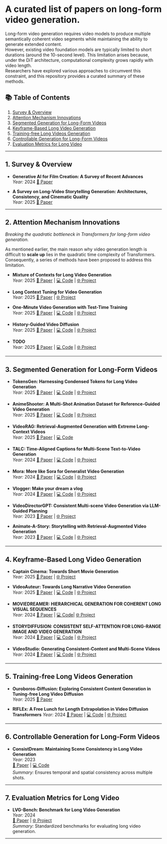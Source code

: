 # A curated list of papers on **long-form video generation**.

Long-form video generation requires video models to produce multiple semantically coherent video segments while maintaining the ability to generate extended content.   
However, existing video foundation models are typically limited to short durations (around the 10-second level). This limitation arises because, under the DiT architecture, computational complexity grows rapidly with video length.   
Researchers have explored various approaches to circumvent this constraint, and this repository provides a curated summary of these methods.

## 📚 Table of Contents
1. [Survey & Overview](#1-survey--overview)
2. [Attention Mechanism Innovations](#2-attention-mechanism-innovations)
3. [Segmented Generation for Long-Form Videos](#3-segmented-generation-for-long-form-videos)
4. [Keyframe-Based Long Video Generation](#4-keyframe-based-long-video-generation)
5. [Training-free Long Videos Generation](#5-training-free-Long-Videos-Generation)
6. [Controllable Generation for Long-Form Videos](#6-controllable-generation-for-long-form-videos)
7. [Evaluation Metrics for Long Video](#7-evaluation-metrics-for-long-video)

---

## 1. Survey & Overview
- **Generative AI for Film Creation: A Survey of Recent Advances**  
  *Year:* 2024  [📄 Paper](https://arxiv.org/abs/2504.08296)
  
- **A Survey on Long-Video Storytelling Generation: Architectures, Consistency, and Cinematic Quality**  
  *Year:* 2025  [📄 Paper](https://arxiv.org/pdf/2507.07202)
  
---

## 2. Attention Mechanism Innovations
*Breaking the quadratic bottleneck in Transformers for long-form video generation.*

As mentioned earlier, the main reason why video generation length is difficult to **scale up** lies in the quadratic time complexity of Transformers. Consequently, a series of methods have been proposed to address this limitation.

- **Mixture of Contexts for Long Video Generation**  
  *Year:* 2025  [📄 Paper](https://arxiv.org/abs/2508.21058) | [💻 Code]()  | [🌐 Project](https://primecai.github.io/moc/)
  
- **Long Context Tuning for Video Generation**  
  *Year:* 2025  [📄 Paper](https://arxiv.org/abs/2503.10589) | [🌐 Project](https://guoyww.github.io/projects/long-context-video/)

- **One-Minute Video Generation with Test-Time Training**  
  *Year:* 2025  [📄 Paper](https://arxiv.org/abs/2504.05298) | [💻 Code](https://github.com/test-time-training/ttt-video-dit)  | [🌐 Project](https://test-time-training.github.io/video-dit/)

- **History-Guided Video Diffusion**  
  *Year:* 2025  [📄 Paper](https://arxiv.org/abs/2502.06764) | [💻 Code](https://github.com/kwsong0113/diffusion-forcing-transformer)  | [🌐 Project](https://www.boyuan.space/history-guidance/)

- **TODO**  
  *Year:* 2025  [📄 Paper]() | [💻 Code]()  | [🌐 Project]()
  
---

## 3. Segmented Generation for Long-Form Videos

- **TokensGen: Harnessing Condensed Tokens for Long Video Generation**  
  *Year:* 2025  [📄 Paper](https://arxiv.org/abs/2507.15728) | [💻 Code](https://github.com/Vicky0522/TokensGen) | [🌐 Project](https://vicky0522.github.io/tokensgen-webpage/)

- **AnimeShooter: A Multi-Shot Animation Dataset for Reference-Guided Video Generation**  
  *Year:* 2025  [📄 Paper](https://arxiv.org/abs/2506.03126) | [💻 Code](https://github.com/qiulu66/Anime-Shooter?tab=readme-ov-file)  | [🌐 Project](https://qiulu66.github.io/animeshooter/)

- **VideoRAG: Retrieval-Augmented Generation with Extreme Long-Context Videos**  
  *Year:* 2025  [📄 Paper](https://arxiv.org/abs/2502.01549) | [💻 Code](https://github.com/HKUDS/Vimo)
  
- **TALC: Time-Aligned Captions for Multi-Scene Text-to-Video Generation**  
  *Year:* 2024  [📄 Paper](https://arxiv.org/abs/2405.04682) | [💻 Code](https://github.com/Hritikbansal/talc)  | [🌐 Project](https://talc-mst2v.github.io/)

- **Mora: More like Sora for Generalist Video Generation**  
  *Year:* 2024  [📄 Paper](https://arxiv.org/abs/2403.13248) | [💻 Code](https://github.com/lichao-sun/Mora)  | [🌐 Project](https://llizhaoxu.github.io/moraframework/)
  
- **Vlogger: Make your dream a vlog**  
  *Year:* 2024  [📄 Paper](https://arxiv.org/abs/2401.09414) | [💻 Code](https://github.com/Vchitect/Vlogger)  | [🌐 Project](https://zhuangshaobin.github.io/Vlogger.github.io/)
  
- **VideoDirectorGPT: Consistent Multi-scene Video Generation via LLM-Guided Planning**  
  *Year:* 2023  [📄 Paper](https://arxiv.org/abs/2309.15091) | [🌐 Project](https://videodirectorgpt.github.io/)  

- **Animate-A-Story: Storytelling with Retrieval-Augmented Video Generation**  
  *Year:* 2023  [📄 Paper](https://arxiv.org/abs/2307.06940) | [💻 Code](https://github.com/AILab-CVC/Animate-A-Story)  | [🌐 Project](https://ailab-cvc.github.io/Animate-A-Story/)



---

## 4. Keyframe-Based Long Video Generation

- **Captain Cinema: Towards Short Movie Generation**  
  *Year:* 2025  [📄 Paper](https://arxiv.org/abs/2507.18634) | [🌐 Project](https://thecinema.ai/)

- **VideoAuteur: Towards Long Narrative Video Generation**  
  *Year:* 2025  [📄 Paper](https://arxiv.org/abs/2501.06173) | [💻 Code](https://github.com/lambert-x/VideoAuteur)  | [🌐 Project](https://videoauteur.github.io/)

- **MOVIEDREAMER: HIERARCHICAL GENERATION FOR COHERENT LONG VISUAL SEQUENCES**  
  *Year:* 2024  [📄 Paper](https://arxiv.org/abs/2407.16655) | [💻 Code](https://github.com/aim-uofa/MovieDreamer)| [🌐 Project](https://aim-uofa.github.io/MovieDreamer/)
   
- **STORYDIFFUSION: CONSISTENT SELF-ATTENTION FOR LONG-RANGE IMAGE AND VIDEO GENERATION**  
  *Year:* 2024  [📄 Paper](https://arxiv.org/abs/2405.01434) | [💻 Code](https://github.com/HVision-NKU/StoryDiffusion)  | [🌐 Project](https://storydiffusion.github.io/)

- **VideoStudio: Generating Consistent-Content and Multi-Scene Videos**  
  *Year:* 2024  [📄 Paper](https://arxiv.org/abs/2401.01256) | [💻 Code](https://github.com/FuchenUSTC/VideoStudio)  | [🌐 Project](https://vidstudio.github.io/)

---

## 5. Training-free Long Videos Generation

- **Ouroboros-Diffusion: Exploring Consistent Content Generation in Tuning-free Long Video Diffusion**  
  *Year:* 2025  [📄 Paper](https://arxiv.org/abs/2501.09019)

- **RIFLEx: A Free Lunch for Length Extrapolation in Video Diffusion Transformers**
  *Year:* 2024  [📄 Paper](https://arxiv.org/abs/2502.15894) | [💻 Code](https://github.com/thu-ml/RIFLEx)  | [🌐 Project](https://riflex-video.github.io/)

---

## 6. Controllable Generation for Long-Form Videos

- **ConsistDream: Maintaining Scene Consistency in Long Video Generation**  
  *Year:* 2023  
  [📄 Paper](link) | [💻 Code](link)  
  *Summary:* Ensures temporal and spatial consistency across multiple shots.

---

## 7. Evaluation Metrics for Long Video
- **LVG-Bench: Benchmark for Long Video Generation**  
  *Year:* 2024  
  [📄 Paper](link) | [🌐 Project](link)  
  *Summary:* Standardized benchmarks for evaluating long video generation.

---
